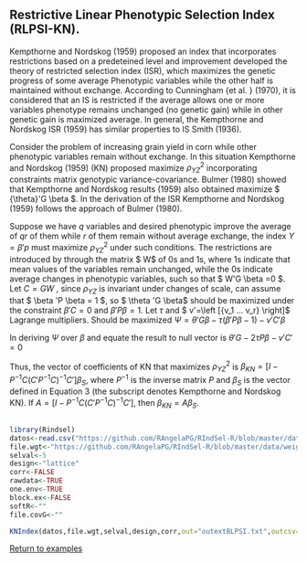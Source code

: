 ## Restrictive Linear Phenotypic Selection Index (RLPSI-KN).

Kempthorne and Nordskog (1959) proposed an index that incorporates restrictions based on a predeteined level and improvement developed the theory of restricted selection index (ISR), which maximizes the genetic progress of some average Phenotypic variables while the other half is maintained without exchange. According to Cunningham {et al. } (1970), it is considered that an IS is restricted if the average allows one or more variables phenotype remains unchanged (no genetic gain) while in other genetic gain is maximized average. In general, the Kempthorne and Nordskog ISR (1959) has similar properties to IS Smith (1936). 

Consider the problem of increasing grain yield in corn while other phenotypic variables remain without exchange. In this situation Kempthorne and Nordskog (1959) (KN) proposed maximize $\rho_{YZ}^2$  incorporating constraints matrix genotypic variance-covariance. Bulmer (1980) showed that Kempthorne and Nordskog results (1959) also obtained maximize $ {\theta}'G \beta $. In the derivation of the ISR Kempthorne and Nordskog (1959) follows the approach of Bulmer (1980). 

Suppose we have $q$ variables and desired phenotypic improve the average of $qr$ of them while $r$ of them remain without average exchange, the index $Y=\beta'p$ must maximize  $\rho_{YZ} ^ 2$ under such conditions. The restrictions are introduced by through the matrix $ W$ of 0s and 1s, where 1s indicate that mean values of the variables remain unchanged, while the 0s indicate average changes in phenotypic variables, such so that $ W'G \beta =0 $. Let $C =GW$ , since $\rho_{YZ}$ is invariant under changes of scale, can assume that $ \beta 'P \beta = 1 $, so $ \theta 'G \beta$ should be maximized under the constraint $\beta'C = 0$ and $\beta' P \beta = 1$. Let $\tau$ and  $ v'=\left [{v_1 ... v_r} \right]$  Lagrange multipliers. 
Should be maximized 
$\Psi =\theta'G \beta - \tau  (\beta'P \beta-1) -v 'C' \beta$

In deriving $\Psi$ over $\beta$ and equate the result to null vector is $\theta'G-2 \tau P \beta -v'C' =0$

Thus, the vector of coefficients of KN that maximizes $\rho_{YZ}^2$ is  $\beta_{KN}=[I -P^{-1}C (C'P^{-1}C)^{-1}C']\beta_S$, where $P^{-1}$ is the inverse matrix $P$ and $\beta_S$ is the vector defined in Equation 3 (the subscript denotes Kempthorne and Nordskog KN). If $A=[ I - P^{-1} C(C'P ^{-1}C)^{-1}C']$, then $\beta_{KN} =A \beta_S$.

```R

library(Rindsel)
datos<-read.csv("https://github.com/RAngelaPG/RIndSel-R/blob/master/data/C1_PSI_05_Phen.csv",header=T,na.strings=c(NA,"."."-")) #Raw data to analized.
file.wgt<-"https://github.com/RAngelaPG/RIndSel-R/blob/master/data/weigth_C1_PSI.csv")   #name of the file where we write the economic weights and restrictions. 
selval<-5                                                                                    #Selection intensity.
design<-"lattice"                                                                            #Experimental design.
corr<-FALSE                                                                                  #You can decide if you want to work with the correlation matrix instead of variance and covariance matrix.
rawdata<-TRUE                                                                                #By default is TRUE when you are using design option "lattice" or "rcbd", use FALSE for design option "AdjMeans".
one.env<-TRUE                                                                                #Use FALSE for multienviromrent trials.
block.ex<-FALSE                                                                              #Use FALSE always.
softR<-""                                                                                    #Use "" always.
file.covG<-""                                                                                #When design is "AdjMeans" and rawdata is FALSE, write the location of your variance and covariance matrix csv file.

KNIndex(datos,file.wgt,selval,design,corr,out="outextBLPSI.txt",outcsv="outBLPSI.csv",rawdata,one.env,block.ex,softR,file.covG)

```
[Return to examples](https://github.com/RAngelaPG/RIndSel-R/blob/master/Readme.md)
